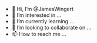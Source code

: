 - 👋 Hi, I’m @JamesWingert
- 👀 I’m interested in ...
- 🌱 I’m currently learning ...
- 💞️ I’m looking to collaborate on ...
- 📫 How to reach me ...

<!---
JamesWingert/JamesWingert is a ✨ special ✨ repository because its `README.md` (this file) appears on your GitHub profile.
You can click the Preview link to take a look at your changes.
--->
